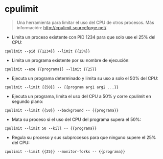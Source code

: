 # cpulimit

> Una herramienta para limitar el uso del CPU de otros procesos.
> Más información: <http://cpulimit.sourceforge.net/>.

- Limita un proceso existente con PID 1234 para que solo use el 25% del CPU:

`cpulimit --pid {{1234}} --limit {{25%}}`

- Limita un programa existente por su nombre de ejecución:

`cpulimit --exe {{programa}} --limit {{25}}`

- Ejecuta un programa determinado y limita su uso a solo el 50% del CPU:

`cpulimit --limit {{50}} -- {{program arg1 arg2 ...}}`

- Ejecuta un programa, limita el uso del CPU a 50% y corre cpulimit en segundo plano:

`cpulimit --limit {{50}} --background -- {{programa}}`

- Mata su proceso si el uso del CPU del programa supera el 50%:

`cpulimit --limit 50 --kill -- {{programa}}`

- Regula su proceso y sus subprocesos para que ninguno supere el 25% del CPU:

`cpulimit --limit {{25}} --monitor-forks -- {{programa}}`
